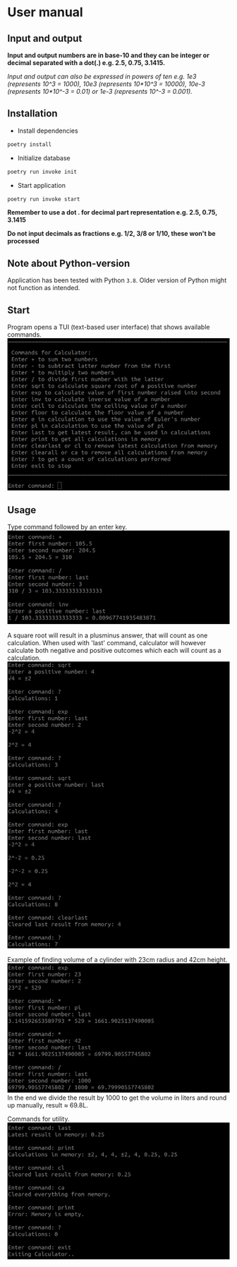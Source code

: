 # User manual

## Input and output

**Input and output numbers are in base-10 and they can be integer or decimal separated with a dot(.) e.g. 2.5, 0.75, 3.1415.**  

*Input and output can also be expressed in powers of ten e.g. 1e3 (represents 10^3 = 1000), 10e3 (represents 10\*10^3 = 10000), 10e-3 (represents 10\*10^-3 = 0.01) or 1e-3 (represents 10^-3 = 0.001).*


## Installation
- Install dependencies
```bash
poetry install
```

- Initialize database
```bash
poetry run invoke init
```

- Start application
```bash
poetry run invoke start
```

**Remember to use a dot . for decimal part representation e.g. 2.5, 0.75, 3.1415**

**Do not input decimals as fractions e.g. 1/2, 3/8 or 1/10, these won't be processed**

## Note about Python-version

Application has been tested with Python `3.8`.  Older version of Python might not function as intended.

## Start

Program opens a TUI (text-based user interface) that shows available commands.
![Startup View](./photos/startup.png)

## Usage

Type command followed by an enter key.
![Basic Usage](./photos/basic-calculations.png)


A square root will result in a plusminus answer, that will count as one calculation.  When used with 'last' command, calculator will however calculate both negative and positive outcomes which each will count as a calculation.
![Plusminus Calculations](./photos/plusminus-calculations.png)


Example of finding volume of a cylinder with 23cm radius and 42cm height.
![Volume of a Cylinder](./photos/cylinder-volume.png)  
In the end we divide the result by 1000 to get the volume in liters and round up manually, result ≈ 69.8L.
 

Commands for utility.  
![Utility Commands](./photos/utility-commands.png)

